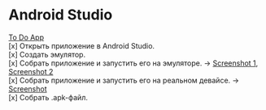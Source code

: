 # Android Studio
[To Do App](https://github.com/m-maksimenka/android-studio/blob/main/001_ToDoList-master.zip)  
[x] Открыть приложение в Android Studio.  
[x] Создать эмулятор.  
[x] Собрать приложение и запустить его на эмуляторе.  -> [Screenshot 1](https://github.com/m-maksimenka/android-studio/blob/main/screenshot_1.png), [Screenshot 2](https://github.com/m-maksimenka/android-studio/blob/main/screenshot_2.png)  
[x] Собрать приложение и запустить его на реальном девайсе.  -> [Screenshot](https://github.com/m-maksimenka/android-studio/blob/main/screenshot_3.jpg)  
[x] Собрать .apk-файл.  